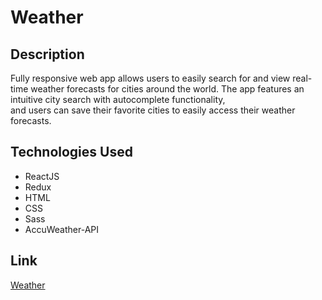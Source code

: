 # Weather

## Description
Fully responsive web app allows users to easily search for 
and view real-time weather forecasts for cities around the world. 
The app features an intuitive city search with autocomplete functionality, 	
and users can save their favorite cities to easily access their weather forecasts.

## Technologies Used
- ReactJS
- Redux
- HTML
- CSS
- Sass
- AccuWeather-API

## Link
<a href="https://annabalinov.github.io/weather" target="blank"> Weather </a>

